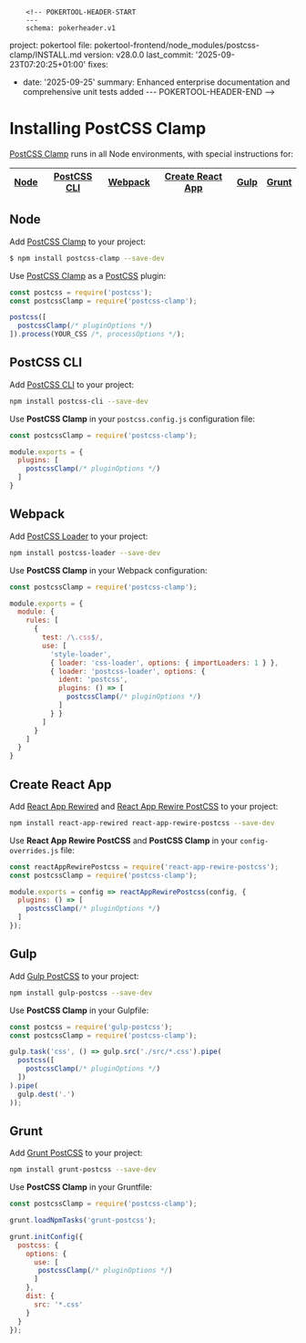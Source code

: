         <!-- POKERTOOL-HEADER-START
        ---
        schema: pokerheader.v1
project: pokertool
file: pokertool-frontend/node_modules/postcss-clamp/INSTALL.md
version: v28.0.0
last_commit: '2025-09-23T07:20:25+01:00'
fixes:
- date: '2025-09-25'
  summary: Enhanced enterprise documentation and comprehensive unit tests added
        ---
        POKERTOOL-HEADER-END -->
# Installing PostCSS Clamp

[PostCSS Clamp] runs in all Node environments, with special instructions for:

| [Node](#node) | [PostCSS CLI](#postcss-cli) | [Webpack](#webpack) | [Create React App](#create-react-app) | [Gulp](#gulp) | [Grunt](#grunt) |
| --- | --- | --- | --- | --- | --- |

## Node

Add [PostCSS Clamp] to your project:

```bash
$ npm install postcss-clamp --save-dev
```

Use [PostCSS Clamp] as a [PostCSS] plugin:

```js
const postcss = require('postcss');
const postcssClamp = require('postcss-clamp');

postcss([
  postcssClamp(/* pluginOptions */)
]).process(YOUR_CSS /*, processOptions */);
```

## PostCSS CLI

Add [PostCSS CLI] to your project:

```bash
npm install postcss-cli --save-dev
```

Use **PostCSS Clamp** in your `postcss.config.js` configuration file:

```js
const postcssClamp = require('postcss-clamp');

module.exports = {
  plugins: [
    postcssClamp(/* pluginOptions */)
  ]
}
```

## Webpack

Add [PostCSS Loader] to your project:

```bash
npm install postcss-loader --save-dev
```

Use **PostCSS Clamp** in your Webpack configuration:

```js
const postcssClamp = require('postcss-clamp');

module.exports = {
  module: {
    rules: [
      {
        test: /\.css$/,
        use: [
          'style-loader',
          { loader: 'css-loader', options: { importLoaders: 1 } },
          { loader: 'postcss-loader', options: {
            ident: 'postcss',
            plugins: () => [
              postcssClamp(/* pluginOptions */)
            ]
          } }
        ]
      }
    ]
  }
}
```

## Create React App

Add [React App Rewired] and [React App Rewire PostCSS] to your project:

```bash
npm install react-app-rewired react-app-rewire-postcss --save-dev
```

Use **React App Rewire PostCSS** and **PostCSS Clamp** in your
`config-overrides.js` file:

```js
const reactAppRewirePostcss = require('react-app-rewire-postcss');
const postcssClamp = require('postcss-clamp');

module.exports = config => reactAppRewirePostcss(config, {
  plugins: () => [
    postcssClamp(/* pluginOptions */)
  ]
});
```

## Gulp

Add [Gulp PostCSS] to your project:

```bash
npm install gulp-postcss --save-dev
```

Use **PostCSS Clamp** in your Gulpfile:

```js
const postcss = require('gulp-postcss');
const postcssClamp = require('postcss-clamp');

gulp.task('css', () => gulp.src('./src/*.css').pipe(
  postcss([
    postcssClamp(/* pluginOptions */)
  ])
).pipe(
  gulp.dest('.')
));
```

## Grunt

Add [Grunt PostCSS] to your project:

```bash
npm install grunt-postcss --save-dev
```

Use **PostCSS Clamp** in your Gruntfile:

```js
const postcssClamp = require('postcss-clamp');

grunt.loadNpmTasks('grunt-postcss');

grunt.initConfig({
  postcss: {
    options: {
      use: [
       postcssClamp(/* pluginOptions */)
      ]
    },
    dist: {
      src: '*.css'
    }
  }
});
```

[Gulp PostCSS]: https://github.com/postcss/gulp-postcss
[Grunt PostCSS]: https://github.com/nDmitry/grunt-postcss
[PostCSS]: https://github.com/postcss/postcss
[PostCSS CLI]: https://github.com/postcss/postcss-cli
[PostCSS Loader]: https://github.com/postcss/postcss-loader
[PostCSS Clamp]: https://github.com/polemius/postcss-clamp
[React App Rewire PostCSS]: https://github.com/csstools/react-app-rewire-postcss
[React App Rewired]: https://github.com/timarney/react-app-rewired
